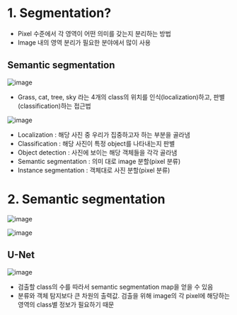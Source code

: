 # 1. Segmentation?

- Pixel 수준에서 각 영역이 어떤 의미를 갖는지 분리하는 방법
- Image 내의 영역 분리가 필요한 분야에서 많이 사용



## Semantic segmentation

![image](https://user-images.githubusercontent.com/80622859/211724988-93579048-127f-4dfb-90e6-5d83ade5585a.png)

- Grass, cat, tree, sky 라는 4개의 class의 위치를 인식(localization)하고, 판별(classification)하는 접근법

![image](https://user-images.githubusercontent.com/80622859/211725733-d0e244d8-7121-49c5-b4e9-76260a4f051f.png)

- Localization : 해당 사진 중 우리가 집중하고자 하는 부분을 골라냄
- Classification : 해당 사진이 특정 object를 나타내는지 판별
- Object detection : 사진에 보이는 해당 객체들을 각각 골라냄
- Semantic segmentation : 의미 대로 image 분할(pixel 분류)
- Instance segmentation : 객체대로 사진 분할(pixel 분류)

# 2. Semantic segmentation 

![image](https://user-images.githubusercontent.com/80622859/211768333-562dd8d6-5a1c-4f96-90cb-e3dc0c64a51f.png)

![image](https://user-images.githubusercontent.com/80622859/211769939-6dc0c365-f1a1-45ff-a543-7a37aeb6ffd0.png)


## U-Net

![image](https://user-images.githubusercontent.com/80622859/211768390-79acb56e-9789-45c7-bccf-dc8f0a62a12d.png)

- 검출할 class의 수를 따라서 semantic segmentation map을 얻을 수 있음
- 분류와 객체 탐지보다 큰 차원의 출력값. 검출을 위해 image의 각 pixel에 해당하는 영역의 class별 정보가 필요하기 때문


